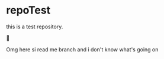 # repoTest
this is a test repository.


:pizza:

Omg here si read me branch and i don't know what's going on
